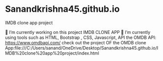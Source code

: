 # Sanandkrishna45.github.io
IMDB clone app project

🔭 I’m currently working on this project IMDB CLONE APP
🌱 I’m currently using tools such as HTML, Bootstrap , CSS, Javascript, API the OMDB API: https://www.omdbapi.com/ check out the project OF the OMDB clone App:file:///C:/Users/sanand/OneDrive/Desktop/Sanandkrishna45.github.io/IMDB%20clone%20app%20project/index.html
